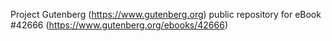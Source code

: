 Project Gutenberg (https://www.gutenberg.org) public repository for eBook #42666 (https://www.gutenberg.org/ebooks/42666)

